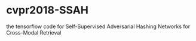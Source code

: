 # cvpr2018-SSAH
the tensorflow code for Self-Supervised Adversarial Hashing Networks for Cross-Modal Retrieval
